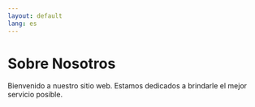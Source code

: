 ```yaml
---
layout: default
lang: es
---
```


# Sobre Nosotros

Bienvenido a nuestro sitio web. Estamos dedicados a brindarle el mejor servicio posible.
